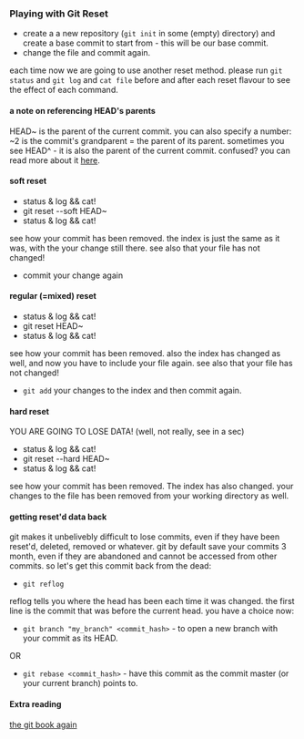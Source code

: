 

### Playing with Git Reset

* create a a new repository (```git init``` in some (empty) directory) and create a base commit to start from - this will be our base commit.
* change the file and commit again.

each time now we are going to use another reset method.
please run ```git status``` and ```git log``` and ```cat file``` before and after each reset flavour to see the effect of each command.

#### a note on referencing HEAD's parents
HEAD~ is the parent of the current commit. you can also specify a number: ~2 is the commit's grandparent = the parent of its parent. sometimes you see HEAD^ - it is also the parent of the current commit. confused? you can read more about it [here](http://www.paulboxley.com/blog/2011/06/git-caret-and-tilde).

#### soft reset
* status & log && cat!
* git reset --soft HEAD~
* status & log && cat!

see how your commit has been removed. the index is just the same as it was, with the your change still there.
see also that your file has not changed!

* commit your change again


#### regular (=mixed) reset
* status & log && cat!
* git reset HEAD~
* status & log && cat!

see how your commit has been removed. also the index has changed as well, and now you have to include your file again.
see also that your file has not changed!

* ```git add``` your changes to the index and then commit again.

#### hard reset
YOU ARE GOING TO LOSE DATA! (well, not really, see in a sec)
* status & log && cat!
* git reset --hard HEAD~
* status & log && cat!

see how your commit has been removed. The index has also changed. your changes to the file has been removed from your working directory as well.

#### getting reset'd data back
git makes it unbelivebly difficult to lose commits, even if they have been reset'd, deleted, removed or whatever.
git by default save your commits 3 month, even if they are abandoned and cannot be accessed from other commits.
so let's get this commit back from the dead:
* ```git reflog```

reflog tells you where the head has been each time it was changed.
the first line is the commit that was before the current head.
you have a choice now:
* ```git branch "my_branch" <commit_hash>``` - to open a new branch with your commit as its HEAD.

OR

* ```git rebase <commit_hash>``` - have this commit as the commit master (or your current branch) points to.



#### Extra reading
[the git book again](https://git-scm.com/book/en/v2/Git-Tools-Reset-Demystified)



